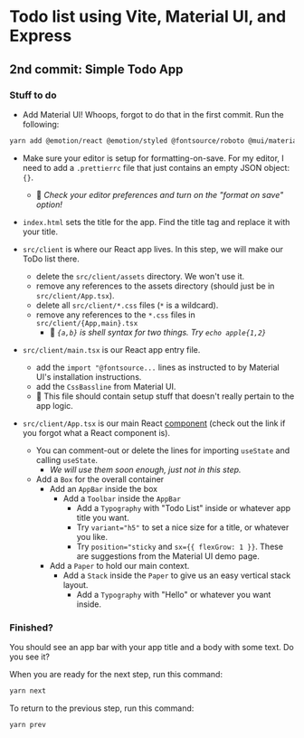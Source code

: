 # Todo list using Vite, Material UI, and Express

## 2nd commit: Simple Todo App

### Stuff to do

- Add Material UI! Whoops, forgot to do that in the first commit. Run the following:

```sh
yarn add @emotion/react @emotion/styled @fontsource/roboto @mui/material @mui/icons-material
```

- Make sure your editor is setup for formatting-on-save. For my editor, I need to
  add a `.prettierrc` file that just contains an empty JSON object: `{}`.

  - 🔎 _Check your editor preferences and turn on the "format on save" option!_

- `index.html` sets the title for the app. Find the title tag and replace it with your title.
- `src/client` is where our React app lives. In this step, we will make our ToDo list there.
  - delete the `src/client/assets` directory. We won't use it.
  - remove any references to the assets directory (should just be in `src/client/App.tsx`).
  - delete all `src/client/*.css` files (`*` is a wildcard).
  - remove any references to the `*.css` files in `src/client/{App,main}.tsx`
    - 🔎 _`{a,b}` is shell syntax for two things. Try `echo apple{1,2}`_
- `src/client/main.tsx` is our React app entry file.
  - add the `import "@fontsource...` lines as instructed to by Material UI's installation instructions.
  - add the `CssBassline` from Material UI.
  - 🔎 This file should contain setup stuff that doesn't really pertain to the app logic.
- `src/client/App.tsx` is our main React [component](https://react.dev/learn/your-first-component) (check out the link if you forgot what a React component is).
  - You can comment-out or delete the lines for importing `useState` and calling `useState`.
    - _We will use them soon enough, just not in this step._
  - Add a `Box` for the overall container
    - Add an `AppBar` inside the box
      - Add a `Toolbar` inside the `AppBar`
        - Add a `Typography` with "Todo List" inside or whatever app title you want.
        - Try `variant="h5"` to set a nice size for a title, or whatever you like.
        - Try `position="sticky` and `sx={{ flexGrow: 1 }}`. These are suggestions from the Material UI demo page.
    - Add a `Paper` to hold our main context.
      - Add a `Stack` inside the `Paper` to give us an easy vertical stack layout.
        - Add a `Typography` with "Hello" or whatever you want inside.

### Finished?

You should see an app bar with your app title and a body with some text.
Do you see it?

When you are ready for the next step, run this command:

```sh
yarn next
```

To return to the previous step, run this command:

```sh
yarn prev
```
